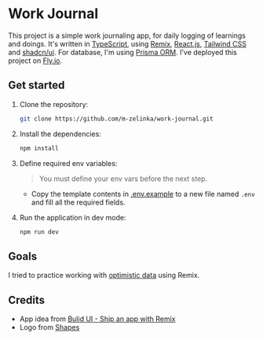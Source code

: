 # Work Journal

This project is a simple work journaling app, for daily logging of learnings and doings. It's written in [TypeScript](https://www.typescriptlang.org/), using [Remix](https://remix.run/), [React.js](https://react.dev/), [Tailwind CSS](https://tailwindcss.com/) and [shadcn/ui](https://ui.shadcn.com/). For database, I'm using [Prisma ORM](https://www.prisma.io/). I've deployed this project on [Fly.io](https://fly.io/).

## Get started

1. Clone the repository:

   ```sh
   git clone https://github.com/m-zelinka/work-journal.git
   ```

2. Install the dependencies:

   ```sh
   npm install
   ```

3. Define required env variables:
   > You must define your env vars before the next step.
   - Copy the template contents in [.env.example](.env.example) to a new file named `.env` and fill all the required fields.

5. Run the application in dev mode:

   ```sh
   npm run dev
   ```

## Goals

I tried to practice working with [optimistic data](https://remix.run/docs/en/main/discussion/pending-ui#pending-and-optimistic-ui) using Remix.

## Credits

- App idea from [Bulid UI - Ship an app with Remix](https://buildui.com/courses/ship-an-app-with-remix)
- Logo from [Shapes](https://shapes.framer.website/)
